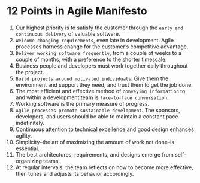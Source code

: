 # 12 Points in Agile Manifesto
1. Our highest priority is to satisfy the customer through the `early and continuous delivery` of valuable software.
2. `Welcome changing requirements`, even late in development. Agile processes harness change for the customer’s competitive advantage.
3. `Deliver working software frequently`, from a couple of weeks to a couple of months, with a preference to the shorter timescale.
4. Business people and developers must work together daily throughout the project.
5. `Build projects around motivated individuals`. Give them the environment and support they need, and trust them to get the job done.
6. The most efficient and effective method of `conveying information` to and within a development team is `face-to-face conversation`.
7. Working software is the primary measure of progress.
8. `Agile processes promote sustainable development`. The sponsors, developers, and users should be able to maintain a constant pace indefinitely.
9. Continuous attention to technical excellence and good design enhances agility.
10. Simplicity–the art of maximizing the amount of work not done–is essential.
11. The best architectures, requirements, and designs emerge from self-organizing teams.
12. At regular intervals, the team reflects on how to become more effective, then tunes and adjusts its behavior accordingly.